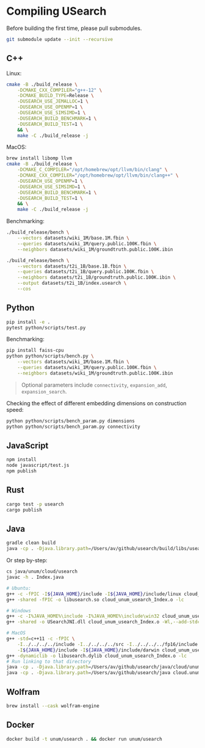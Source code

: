 # Compiling USearch

Before building the first time, please pull submodules.

```sh
git submodule update --init --recursive
```

## C++

Linux:

```sh
cmake -B ./build_release \
    -DCMAKE_CXX_COMPILER="g++-12" \
    -DCMAKE_BUILD_TYPE=Release \
    -DUSEARCH_USE_JEMALLOC=1 \
    -DUSEARCH_USE_OPENMP=1 \
    -DUSEARCH_USE_SIMSIMD=1 \
    -DUSEARCH_BUILD_BENCHMARK=1 \
    -DUSEARCH_BUILD_TEST=1 \
    && \
    make -C ./build_release -j
```

MacOS:

```sh
brew install libomp llvm
cmake -B ./build_release \
    -DCMAKE_C_COMPILER="/opt/homebrew/opt/llvm/bin/clang" \
    -DCMAKE_CXX_COMPILER="/opt/homebrew/opt/llvm/bin/clang++" \
    -DUSEARCH_USE_OPENMP=1 \
    -DUSEARCH_USE_SIMSIMD=1 \
    -DUSEARCH_BUILD_BENCHMARK=1 \
    -DUSEARCH_BUILD_TEST=1 \
    && \
    make -C ./build_release -j 
```

Benchmarking:

```sh
./build_release/bench \
    --vectors datasets/wiki_1M/base.1M.fbin \
    --queries datasets/wiki_1M/query.public.100K.fbin \
    --neighbors datasets/wiki_1M/groundtruth.public.100K.ibin

./build_release/bench \
    --vectors datasets/t2i_1B/base.1B.fbin \
    --queries datasets/t2i_1B/query.public.100K.fbin \
    --neighbors datasets/t2i_1B/groundtruth.public.100K.ibin \
    --output datasets/t2i_1B/index.usearch \
    --cos
```

## Python

```sh
pip install -e .
pytest python/scripts/test.py
```

Benchmarking:

```sh
pip install faiss-cpu
python python/scripts/bench.py \
    --vectors datasets/wiki_1M/base.1M.fbin \
    --queries datasets/wiki_1M/query.public.100K.fbin \
    --neighbors datasets/wiki_1M/groundtruth.public.100K.ibin
```

> Optional parameters include `connectivity`, `expansion_add`, `expansion_search`.

Checking the effect of different embedding dimensions on construction speed:

```sh
python python/scripts/bench_param.py dimensions
python python/scripts/bench_param.py connectivity
```

## JavaScript

```sh
npm install
node javascript/test.js
npm publish
```

## Rust

```sh
cargo test -p usearch
cargo publish
```

## Java

```sh
gradle clean build
java -cp . -Djava.library.path=/Users/av/github/usearch/build/libs/usearch/shared java/cloud/unum/usearch/Index.java
```

Or step by-step:

```sh
cs java/unum/cloud/usearch
javac -h . Index.java

# Ubuntu:
g++ -c -fPIC -I${JAVA_HOME}/include -I${JAVA_HOME}/include/linux cloud_unum_usearch_Index.cpp -o cloud_unum_usearch_Index.o
g++ -shared -fPIC -o libusearch.so cloud_unum_usearch_Index.o -lc

# Windows
g++ -c -I%JAVA_HOME%\include -I%JAVA_HOME%\include\win32 cloud_unum_usearch_Index.cpp -o cloud_unum_usearch_Index.o
g++ -shared -o USearchJNI.dll cloud_unum_usearch_Index.o -Wl,--add-stdcall-alias

# MacOS
g++ -std=c++11 -c -fPIC \
    -I../../../../include -I../../../../src -I../../../../fp16/include -I../../../../simsimd/include \
    -I${JAVA_HOME}/include -I${JAVA_HOME}/include/darwin cloud_unum_usearch_Index.cpp -o cloud_unum_usearch_Index.o
g++ -dynamiclib -o libusearch.dylib cloud_unum_usearch_Index.o -lc
# Run linking to that directory
java -cp . -Djava.library.path=/Users/av/github/usearch/java/cloud/unum/usearch/ Index.java
java -cp . -Djava.library.path=/Users/av/github/usearch/java cloud.unum.usearch.Index
```

## Wolfram

```sh
brew install --cask wolfram-engine
```

## Docker

```sh
docker build -t unum/usearch . && docker run unum/usearch
```